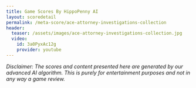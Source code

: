 ```yaml
---
title: Game Scores By HippoPenny AI
layout: scoredetail
permalink: /meta-score/ace-attorney-investigations-collection
header:
  teaser: /assets/images/ace-attorney-investigations-collection.jpg
  video:
    id: 3a0PyxAc12g
    provider: youtube
---
```

*Disclaimer: The scores and content presented here are generated by our advanced AI algorithm. This is purely for entertainment purposes and not in any way a game review.*
